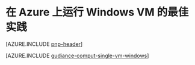 <properties
 pageTitle="Windows VM 的最佳实践 | Azure"
 description="提供有关在 Azure 中运行 Windows 虚拟机的最佳实践的信息。"
 services="virtual-machines-windows"
 documentationCenter=""
 authors="mikewasson"
 manager=""
 editor=""
 tags="azure-resource-manager"/>

<tags
	ms.service="virtual-machines-windows"
	ms.date="06/29/2016"
	wacn.date=""/>
 


# 在 Azure 上运行 Windows VM 的最佳实践

[AZURE.INCLUDE [pnp-header](../includes/guidance-pnp-header-include.md)]

[AZURE.INCLUDE [gudiance-comput-single-vm-windows](../includes/guidance-compute-single-vm-windows.md)]

<!---HONumber=Mooncake_0801_2016-->